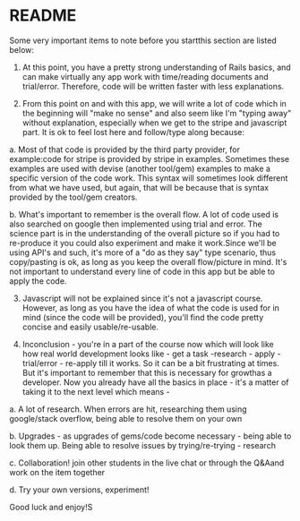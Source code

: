 # README

Some very important items to note before you startthis section are listed below:

1) At this point, you have a pretty strong understanding of Rails basics, and can make virtually any app work with time/reading documents and trial/error. Therefore, code will be written faster with less explanations.

2) From this point on and with this app, we will write a lot of code which in the beginning will "make no sense" and also seem like I'm "typing away" without explanation, especially when we get to the stripe and javascript part. It is ok to feel lost here and follow/type along because:

a. Most of that code is provided by the third party provider, for example:code for stripe is provided by stripe in examples. Sometimes these examples are used with devise (another tool/gem) examples to make a specific version of the code work. This syntax will sometimes look different from what we have used, but again, that will be because that is syntax provided by the tool/gem creators.

b. What's important to remember is the overall flow. A lot of code used is also searched on google then implemented using trial and error. The science part is in the understanding of the overall picture so if you had to re-produce it you could also experiment and make it work.Since we'll be using API's and such, it's more of a "do as they say" type scenario, thus copy/pasting is ok, as long as you keep the overall flow/picture in mind. It's not important to understand every line of code in this app but be able to apply the code.

3) Javascript will not be explained since it's not a javascript course. However, as long as you have the idea of what the code is used for in mind (since the code will be provided), you'll find the code pretty concise and easily usable/re-usable.

4) Inconclusion - you're in a part of the course now which will look like how real world development looks like - get a task -research - apply - trial/error - re-apply till it works. So it can be a bit frustrating at times. But it's important to remember that this is necessary for growthas a developer. Now you already have all the basics in place - it's a matter of taking it to the next level which means -

a. A lot of research. When errors are hit, researching them using google/stack overflow, being able to resolve them on your own

b. Upgrades - as upgrades of gems/code become necessary - being able to look them up. Being able to resolve issues by trying/re-trying - research

c. Collaboration! join other students in the live chat or through the Q&Aand work on the item together

d. Try your own versions, experiment!

Good luck and enjoy!S